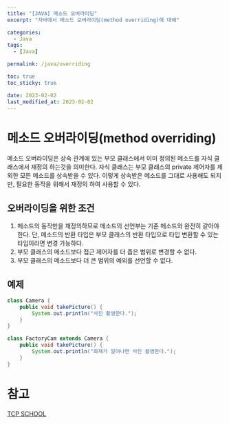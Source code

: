 ```yaml
---
title: "[JAVA] 메소드 오버라이딩"
excerpt: "자바에서 메소드 오버라이딩(method overriding)에 대해"

categories:
  - Java
tags:
  - [Java]

permalink: /java/overriding

toc: true
toc_sticky: true

date: 2023-02-02
last_modified_at: 2023-02-02
---
```


# 메소드 오버라이딩(method overriding)

메소드 오버라이딩은 상속 관계에 있는 부모 클래스에서 이미 정의된 메소드를 자식 클래스에서 재정의 하는것을 의미한다. 자식 클래스는 부모 클래스의 private 제어자를 제외한 모든 메소드를 상속받을 수 있다. 이렇게 상속받은 메소드를 그대로 사용해도 되지만, 필요한 동작을 위해서 재정의 하여 사용할 수 있다.

## 오버라이딩을 위한 조건

1. 메소드의 동작만을 재정의하므로 메소드의 선언부는 기존 메소드와 완전히 같아야한다. 단, 메소드의 반환 타입은 부모 클래스의 반환 타입으로 타입 변환할 수 있는 타입이라면 변경 가능하다.
2. 부모 클래스의 메소드보다 접근 제어자를 더  좁은 범위로 변경할 수 없다.
3. 부모 클래스의 메소드보다 더 큰 범위의 예외를 선언할 수 없다.

## 예제

```java
class Camera {
    public void takePicture() {
        System.out.println("사진 촬영한다.");
    }
}

class FactoryCam extends Camera {
    public void takePicture() {
        System.out.println("화재가 일어나면 사진 촬영한다.");
    }
}
```

# 참고

[TCP SCHOOL](http://www.tcpschool.com/java/java_inheritance_overriding)